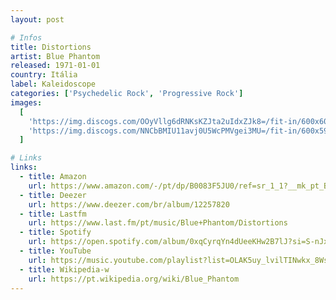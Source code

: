 ```yaml
---
layout: post

# Infos
title: Distortions
artist: Blue Phantom
released: 1971-01-01
country: Itália
label: Kaleidoscope
categories: ['Psychedelic Rock', 'Progressive Rock']
images:
  [
    'https://img.discogs.com/OOyVllg6dRNKsKZJta2uIdxZJk8=/fit-in/600x600/filters:strip_icc():format(jpeg):mode_rgb():quality(90)/discogs-images/R-1718480-1420059078-9183.jpeg.jpg',
    'https://img.discogs.com/NNCbBMIU11avj0U5WcPMVgei3MU=/fit-in/600x595/filters:strip_icc():format(jpeg):mode_rgb():quality(90)/discogs-images/R-1718480-1420059098-4038.jpeg.jpg',
  ]

# Links
links:
  - title: Amazon
    url: https://www.amazon.com/-/pt/dp/B0083F5JU0/ref=sr_1_1?__mk_pt_BR=%C3%85M%C3%85%C5%BD%C3%95%C3%91&crid=FXX01M1B9QA1&dchild=1&keywords=blue+phantom+distortions&qid=1614654991&sprefix=blue+phantom+dist%2Caps%2C300&sr=8-1&tag=kvnol08-20
  - title: Deezer
    url: https://www.deezer.com/br/album/12257820
  - title: Lastfm
    url: https://www.last.fm/pt/music/Blue+Phantom/Distortions
  - title: Spotify
    url: https://open.spotify.com/album/0xqCyrqYn4dUeeKHw2B7lJ?si=S-nJxfCmS86sV6LflNhN2w
  - title: YouTube
    url: https://music.youtube.com/playlist?list=OLAK5uy_lvilTINwkx_8WspvqkcW1bgi0utzAlcYQ
  - title: Wikipedia-w
    url: https://pt.wikipedia.org/wiki/Blue_Phantom
---
```

